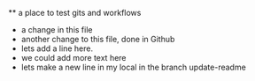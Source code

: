 ** a place to test gits and workflows
- a change in this file
- another change to this file, done in Github
- lets add a line here. 
- we could add more text here
- lets make a new line in my local in the branch update-readme